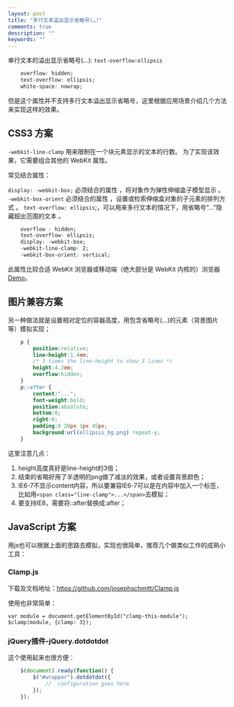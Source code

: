 ```yaml
---
layout: post
title: "多行文本溢出显示省略号(…)"
comments: true
description: ""
keywords: ""
---
```



单行文本的溢出显示省略号(…): `text-overflow:ellipsis`

```css
    overflow: hidden;
    text-overflow: ellipsis;
    white-space: nowrap;
```

但是这个属性并不支持多行文本溢出显示省略号，这里根据应用场景介绍几个方法来实现这样的效果。

## CSS3 方案

`-webkit-line-clamp` 用来限制在一个块元素显示的文本的行数。 为了实现该效果，它需要组合其他的 WebKit 属性。

常见结合属性：

`display: -webkit-box;` 必须结合的属性 ，将对象作为弹性伸缩盒子模型显示 。
`-webkit-box-orient` 必须结合的属性 ，设置或检索伸缩盒对象的子元素的排列方式 。
`text-overflow: ellipsis`;，可以用来多行文本的情况下，用省略号“…”隐藏超出范围的文本 。

```css
    overflow : hidden;
    text-overflow: ellipsis;
    display: -webkit-box;
    -webkit-line-clamp: 2;
    -webkit-box-orient: vertical;
```

此属性比较合适 WebKit 浏览器或移动端（绝大部分是 WebKit 内核的）浏览器 [Demo](http://www.css88.com/webkit/-webkit-line-clamp/)。

## 图片兼容方案

另一种做法就是设置相对定位的容器高度，用包含省略号(…)的元素（背景图片等）模拟实现；

```css
    p {
        position:relative;
        line-height:1.4em;
        /* 3 times the line-height to show 3 lines */
        height:4.2em;
        overflow:hidden;
    }
    p::after {
        content:"...";
        font-weight:bold;
        position:absolute;
        bottom:0;
        right:0;
        padding:0 20px 1px 45px;
        background:url(ellipsis_bg.png) repeat-y;
    }
```

这里注意几点：

1. height高度真好是line-height的3倍；
2. 结束的省略好用了半透明的png做了减淡的效果，或者设置背景颜色；
3. IE6-7不显示content内容，所以要兼容IE6-7可以是在内容中加入一个标签，比如用`<span class="line-clamp">...</span>`去模拟；
4. 要支持IE8，需要将::after替换成:after；

## JavaScript 方案

用js也可以根据上面的思路去模拟，实现也很简单，推荐几个做类似工作的成熟小工具：

### Clamp.js

下载及文档地址：https://github.com/josephschmitt/Clamp.js

使用也非常简单：

    var module = document.getElementById("clamp-this-module");
    $clamp(module, {clamp: 3});

### jQuery插件-jQuery.dotdotdot

这个使用起来也很方便：

```javascript
    $(document).ready(function() {
        $("#wrapper").dotdotdot({
            //  configuration goes here
        });
    });
```